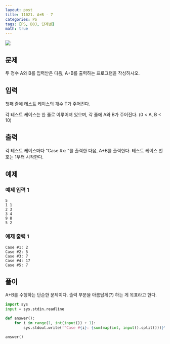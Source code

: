 ```yaml
---
layout: post
title: 11021. A+B - 7
categories: PS
tags: [PS, BOJ, 단계별]
math: true
---
```


<img src="https://onlinejudgeimages.s3-ap-northeast-1.amazonaws.com/images/boj-og.png" />

## 문제

두 정수 A와 B를 입력받은 다음, A+B를 출력하는 프로그램을 작성하시오.

## 입력

첫째 줄에 테스트 케이스의 개수 T가 주어진다.

각 테스트 케이스는 한 줄로 이루어져 있으며, 각 줄에 A와 B가 주어진다. (0 < A, B < 10)

## 출력

각 테스트 케이스마다 "Case #x: "를 출력한 다음, A+B를 출력한다. 
테스트 케이스 번호는 1부터 시작한다.

## 예제

### 예제 입력 1

```
5
1 1
2 3
3 4
9 8
5 2
```

### 예제 출력 1

```
Case #1: 2
Case #2: 5
Case #3: 7
Case #4: 17
Case #5: 7
```

## 풀이

A+B를 수행하는 단순한 문제이다.
출력 부분을 아름답게(?) 하는 게 목표라고 한다.

```python
import sys
input = sys.stdin.readline

def answer():
    for i in range(1, int(input()) + 1):
        sys.stdout.write(f"Case #{i}: {sum(map(int, input().split()))}\n")

answer()

```

